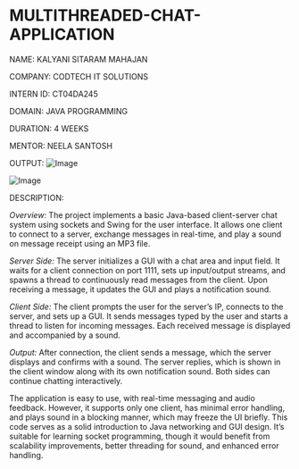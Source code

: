 # MULTITHREADED-CHAT-APPLICATION

NAME: KALYANI SITARAM MAHAJAN

COMPANY: CODTECH IT SOLUTIONS

INTERN ID: CT04DA245

DOMAIN: JAVA PROGRAMMING

DURATION: 4 WEEKS

MENTOR: NEELA SANTOSH

OUTPUT: 
![Image](https://github.com/user-attachments/assets/5d42c5ed-297f-4c9a-a5c3-48436b18a0a3)

![Image](https://github.com/user-attachments/assets/9aaa808a-0457-418f-b03c-5237f62cab8d)

DESCRIPTION:

*Overview:*
The project implements a basic Java-based client-server chat system using sockets and Swing for the user interface. It allows one client to connect to a server, exchange messages in real-time, and play a sound on message receipt using an MP3 file.

*Server Side:*
The server initializes a GUI with a chat area and input field. It waits for a client connection on port 1111, sets up input/output streams, and spawns a thread to continuously read messages from the client. Upon receiving a message, it updates the GUI and plays a notification sound.

*Client Side:*
The client prompts the user for the server’s IP, connects to the server, and sets up a GUI. It sends messages typed by the user and starts a thread to listen for incoming messages. Each received message is displayed and accompanied by a sound.

*Output:*
After connection, the client sends a message, which the server displays and confirms with a sound. The server replies, which is shown in the client window along with its own notification sound. Both sides can continue chatting interactively.

The application is easy to use, with real-time messaging and audio feedback. However, it supports only one client, has minimal error handling, and plays sound in a blocking manner, which may freeze the UI briefly.
This code serves as a solid introduction to Java networking and GUI design. It’s suitable for learning socket programming, though it would benefit from scalability improvements, better threading for sound, and enhanced error handling.


